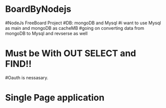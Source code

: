 # BoardByNodejs
#NodeJs FreeBoard Project
#DB: mongoDB and Mysql
#i want to use Mysql as main and mongoDB as cacheMB
#going on converting data from mongoDB to Mysql and revserse as well
# Must be With OUT SELECT and FIND!!
#Oauth is nessasary.
# Single Page application
